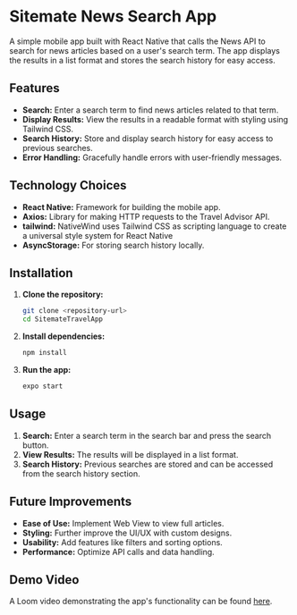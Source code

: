 # Sitemate News Search App

A simple mobile app built with React Native that calls the News API to search for news articles based on a user's search term. The app displays the results in a list format and stores the search history for easy access.

## Features

- **Search:** Enter a search term to find news articles related to that term.
- **Display Results:** View the results in a readable format with styling using Tailwind CSS.
- **Search History:** Store and display search history for easy access to previous searches.
- **Error Handling:** Gracefully handle errors with user-friendly messages.

## Technology Choices

- **React Native:** Framework for building the mobile app.
- **Axios:** Library for making HTTP requests to the Travel Advisor API.
- **tailwind:** NativeWind uses Tailwind CSS as scripting language to create a universal style system for React Native
- **AsyncStorage:** For storing search history locally.

## Installation

1. **Clone the repository:**

   ```bash
   git clone <repository-url>
   cd SitemateTravelApp
   ```

2. **Install dependencies:**

   ```bash
   npm install
   ```

3. **Run the app:**
   ```bash
   expo start
   ```

## Usage

1. **Search:** Enter a search term in the search bar and press the search button.
2. **View Results:** The results will be displayed in a list format.
3. **Search History:** Previous searches are stored and can be accessed from the search history section.

## Future Improvements

- **Ease of Use:** Implement Web View to view full articles.
- **Styling:** Further improve the UI/UX with custom designs.
- **Usability:** Add features like filters and sorting options.
- **Performance:** Optimize API calls and data handling.

## Demo Video

A Loom video demonstrating the app's functionality can be found [here](https://www.loom.com/share/35d59f605a414adeafb62b17076077f1).
